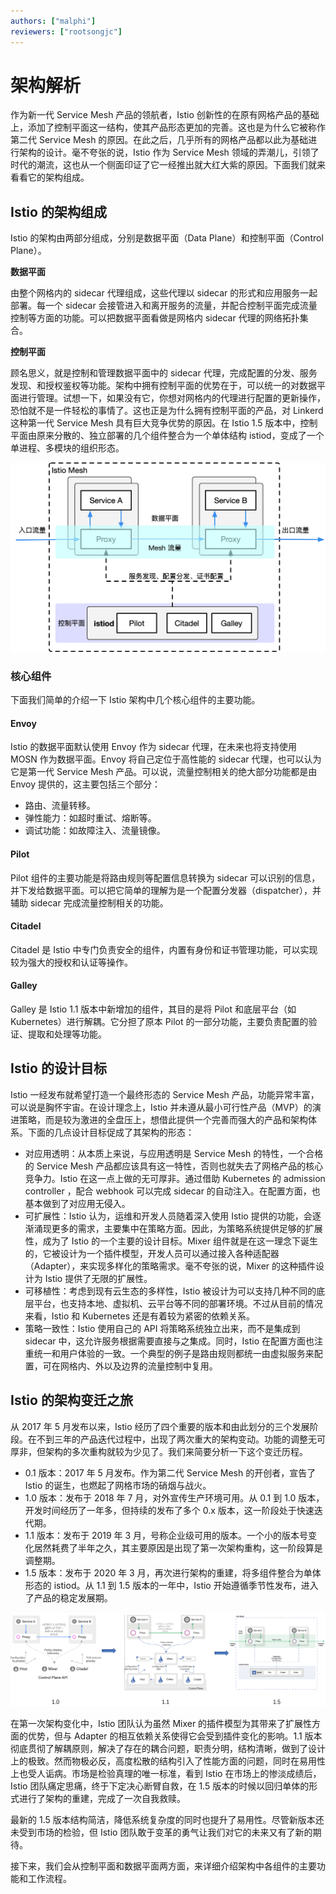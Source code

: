 ```yaml
---
authors: ["malphi"]
reviewers: ["rootsongjc"]
---
```


# 架构解析

作为新一代 Service Mesh 产品的领航者，Istio 创新性的在原有网格产品的基础上，添加了控制平面这一结构，使其产品形态更加的完善。这也是为什么它被称作第二代 Service Mesh 的原因。在此之后，几乎所有的网格产品都以此为基础进行架构的设计。毫不夸张的说，Istio 作为 Service Mesh 领域的弄潮儿，引领了时代的潮流，这也从一个侧面印证了它一经推出就大红大紫的原因。下面我们就来看看它的架构组成。

## Istio 的架构组成

Istio 的架构由两部分组成，分别是数据平面（Data Plane）和控制平面（Control Plane）。

**数据平面**

由整个网格内的 sidecar 代理组成，这些代理以 sidecar 的形式和应用服务一起部署。每一个 sidecar 会接管进入和离开服务的流量，并配合控制平面完成流量控制等方面的功能。可以把数据平面看做是网格内 sidecar 代理的网络拓扑集合。

**控制平面**

顾名思义，就是控制和管理数据平面中的 sidecar 代理，完成配置的分发、服务发现、和授权鉴权等功能。架构中拥有控制平面的优势在于，可以统一的对数据平面进行管理。试想一下，如果没有它，你想对网格内的代理进行配置的更新操作，恐怕就不是一件轻松的事情了。这也正是为什么拥有控制平面的产品，对 Linkerd 这种第一代 Service Mesh 具有巨大竞争优势的原因。在 Istio 1.5 版本中，控制平面由原来分散的、独立部署的几个组件整合为一个单体结构 istiod，变成了一个单进程、多模块的组织形态。

![istio 架构](../images/istio-mesh-arch.png) 

### 核心组件

下面我们简单的介绍一下 Istio 架构中几个核心组件的主要功能。

#### Envoy

Istio 的数据平面默认使用 Envoy 作为 sidecar 代理，在未来也将支持使用 MOSN 作为数据平面。Envoy 将自己定位于高性能的 sidecar 代理，也可以认为它是第一代 Service Mesh 产品。可以说，流量控制相关的绝大部分功能都是由 Envoy 提供的，这主要包括三个部分：

- 路由、流量转移。
- 弹性能力：如超时重试、熔断等。
- 调试功能：如故障注入、流量镜像。

#### Pilot

Pilot 组件的主要功能是将路由规则等配置信息转换为 sidecar 可以识别的信息，并下发给数据平面。可以把它简单的理解为是一个配置分发器（dispatcher），并辅助 sidecar 完成流量控制相关的功能。

#### Citadel

Citadel 是 Istio 中专门负责安全的组件，内置有身份和证书管理功能，可以实现较为强大的授权和认证等操作。

#### Galley

Galley 是 Istio 1.1 版本中新增加的组件，其目的是将 Pilot 和底层平台（如 Kubernetes）进行解耦。它分担了原本 Pilot 的一部分功能，主要负责配置的验证、提取和处理等功能。

## Istio 的设计目标

Istio 一经发布就希望打造一个最终形态的 Service Mesh 产品，功能异常丰富，可以说是胸怀宇宙。在设计理念上，Istio 并未遵从最小可行性产品（MVP）的演进策略，而是较为激进的全盘压上，想借此提供一个完善而强大的产品和架构体系。下面的几点设计目标促成了其架构的形态：

- 对应用透明：从本质上来说，与应用透明是 Service Mesh 的特性，一个合格的 Service Mesh 产品都应该具有这一特性，否则也就失去了网格产品的核心竞争力。Istio 在这一点上做的无可厚非。通过借助 Kubernetes 的 admission controller ，配合 webhook 可以完成 sidecar 的自动注入。在配置方面，也基本做到了对应用无侵入。
- 可扩展性：Istio 认为，运维和开发人员随着深入使用 Istio 提供的功能，会逐渐涌现更多的需求，主要集中在策略方面。因此，为策略系统提供足够的扩展性，成为了 Istio 的一个主要的设计目标。Mixer 组件就是在这一理念下诞生的，它被设计为一个插件模型，开发人员可以通过接入各种适配器（Adapter），来实现多样化的策略需求。毫不夸张的说，Mixer 的这种插件设计为 Istio 提供了无限的扩展性。
- 可移植性：考虑到现有云生态的多样性，Istio 被设计为可以支持几种不同的底层平台，也支持本地、虚拟机、云平台等不同的部署环境。不过从目前的情况来看，Istio 和 Kubernetes 还是有着较为紧密的依赖关系。
- 策略一致性：Istio 使用自己的 API 将策略系统独立出来，而不是集成到 sidecar 中，这允许服务根据需要直接与之集成。同时，Istio 在配置方面也注重统一和用户体验的一致。一个典型的例子是路由规则都统一由虚拟服务来配置，可在网格内、外以及边界的流量控制中复用。

## Istio 的架构变迁之旅

从 2017 年 5 月发布以来，Istio 经历了四个重要的版本和由此划分的三个发展阶段。在不到三年的产品迭代过程中，出现了两次重大的架构变动。功能的调整无可厚非，但架构的多次重构就较为少见了。我们来简要分析一下这个变迁历程。

- 0.1 版本：2017 年 5 月发布。作为第二代 Service Mesh 的开创者，宣告了 Istio 的诞生，也燃起了网格市场的硝烟与战火。
- 1.0 版本：发布于 2018 年 7 月，对外宣传生产环境可用。从 0.1 到 1.0 版本，开发时间经历了一年多，但持续的发布了多个 0.x 版本，这一阶段处于快速迭代期。
- 1.1 版本：发布于 2019 年 3 月，号称企业级可用的版本。一个小的版本号变化居然耗费了半年之久，其主要原因是出现了第一次架构重构，这一阶段算是调整期。
- 1.5 版本：发布于 2020 年 3 月，再次进行架构的重建，将多组件整合为单体形态的 istiod。从 1.1 到 1.5 版本的一年中，Istio 开始遵循季节性发布，进入了产品的稳定发展期。

![Istio 架构演进](../images/istio-arch-evolution.png)

在第一次架构变化中，Istio 团队认为虽然 Mixer 的插件模型为其带来了扩展性方面的优势，但与 Adapter 的相互依赖关系使得它会受到插件变化的影响。1.1 版本彻底贯彻了解耦原则，解决了存在的耦合问题，职责分明，结构清晰，做到了设计上的极致。然而物极必反，高度松散的结构引入了性能方面的问题，同时在易用性上也受人诟病。市场是检验真理的唯一标准，看到 Istio 在市场上的惨淡成绩后，Istio 团队痛定思痛，终于下定决心断臂自救，在 1.5 版本的时候以回归单体的形式进行了架构的重建，完成了一次自我救赎。

最新的 1.5 版本结构简洁，降低系统复杂度的同时也提升了易用性。尽管新版本还未受到市场的检验，但 Istio 团队敢于变革的勇气让我们对它的未来又有了新的期待。

接下来，我们会从控制平面和数据平面两方面，来详细介绍架构中各组件的主要功能和工作流程。